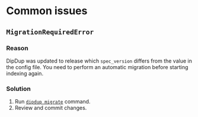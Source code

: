 # Common issues

## `MigrationRequiredError`

### Reason

DipDup was updated to release which `spec_version` differs from the value in the config file. You need to perform an automatic migration before starting indexing again. 

### Solution

  1. Run [`dipdup migrate`](../cli-reference/migrate.md) command.
  2. Review and commit changes.
